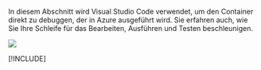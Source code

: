 In diesem Abschnitt wird Visual Studio Code verwendet, um den Container direkt zu debuggen, der in Azure ausgeführt wird. Sie erfahren auch, wie Sie Ihre Schleife für das Bearbeiten, Ausführen und Testen beschleunigen.

![](../media/edit-refresh-see.png)

[!INCLUDE[](see-troubleshooting.md)]